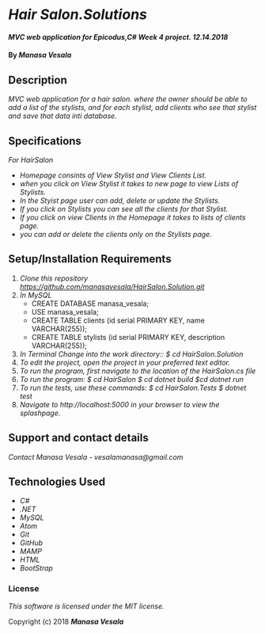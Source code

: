 # _Hair Salon.Solutions_

#### _MVC web application for Epicodus,C# Week 4 project. 12.14.2018_

#### By _**Manasa Vesala**_

## Description

_MVC web application for a hair salon. where the  owner should be able to add a list of the stylists, and for each stylist, add clients who see that stylist and save that data inti database._

## Specifications

_For HairSalon_

* _Homepage consints of View Stylist and View Clients List._
* _when you click on View Stylist it takes to new page to view Lists of Stylists._
* _In the Styist page user can add, delete or update the Stylists._ 
* _If you click on Stylists you can see all the clients for that Stylist._
* _If you click on view Clients in the Homepage it takes to lists of clients page._
* _you can add or delete the clients only on the Stylists page._

## Setup/Installation Requirements

1. _Clone this repository https://github.com/manasavesala/HairSalon.Solution.git_
2. _In MySQL_
   * CREATE DATABASE manasa_vesala;
   * USE manasa_vesala;
   * CREATE TABLE clients (id serial PRIMARY KEY, name VARCHAR(255));
   * CREATE TABLE stylists (id serial PRIMARY KEY, description VARCHAR(255));
3. _In Terminal Change into the work directory:: $ cd HairSalon.Solution_
4. _To edit the project, open the project in your preferred text editor._
5. _To run the program, first navigate to the location of the HairSalon.cs file_ 
6. _To run the program: $ cd HairSalon $ cd dotnet build $cd dotnet run_
7. _To run the tests, use these commands: $ cd HairSalon.Tests $ dotnet test_
8. _Navigate to http://localhost:5000 in your browser to view the splashpage._

## Support and contact details

_Contact Manasa Vesala - vesalamanasa@gmail.com_


## Technologies Used

* _C#_
* _.NET_
* _MySQL_
* _Atom_
* _Git_
* _GitHub_
* _MAMP_
* _HTML_
* _BootStrap_

### License

*This software is licensed under the MIT license.*

Copyright (c) 2018 **_Manasa Vesala_**